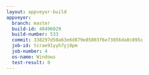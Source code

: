 ```yaml
---
layout: appveyor-build
appveyor:
  branch: master
  build-id: 48496029
  build-number: 533
  commit: 338297d50a63e6d879e85003f6e73856da0c895c
  job-id: tcrae91yyh7yj0pm
  job-number: 4
  os-name: Windows
  test-result: 0
---
```

